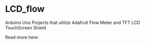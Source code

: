 # LCD_flow
Arduino Uno Projects that utilize Adafruit Flow Meter and TFT LCD TouchScreen Shield

Read more here:
